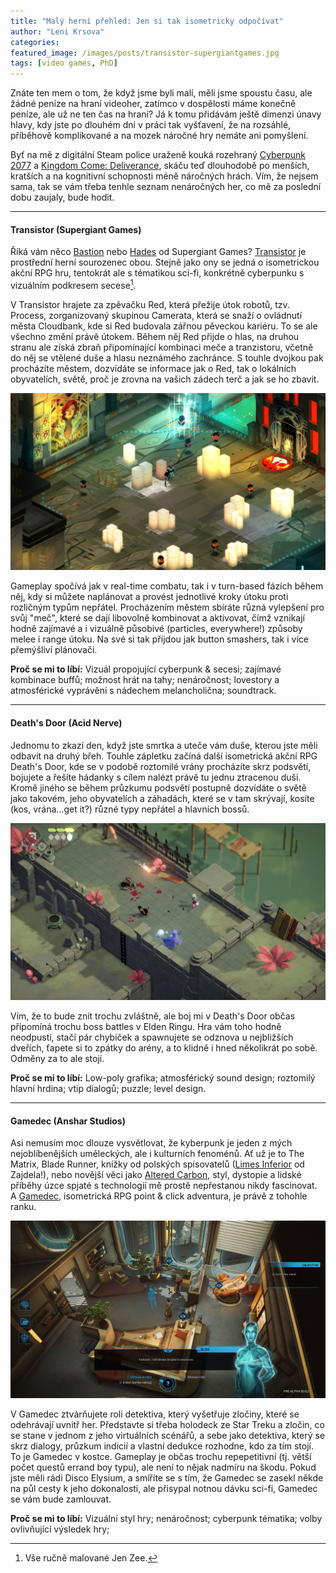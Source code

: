 ```yaml
---
title: "Malý herní přehled: Jen si tak isometricky odpočívat"
author: "Leni Krsova"
categories: 
featured_image: /images/posts/transistor-supergiantgames.jpg
tags: [video games, PhD]
---
```


Znáte ten mem o tom, že když jsme byli malí, měli jsme spoustu času, ale žádné peníze na hraní videoher, zatímco v dospělosti máme konečně peníze, ale už ne ten čas na hraní? Já k tomu přidávám ještě dimenzi únavy hlavy, kdy jste po dlouhém dni v práci tak vyšťavení, že na rozsáhlé, příběhově komplikované a na mozek náročné hry nemáte ani pomyšlení.

Byť na mě z digitální Steam police uraženě kouká rozehraný <a href="https://www.cyberpunk.net/cz/en/">Cyberpunk 2077</a> a <a href="https://www.kingdomcomerpg.com/">Kingdom Come: Deliverance</a>, skáču teď dlouhodobě po menších, kratších a na kognitivní schopnosti méně náročných hrách. Vím, že nejsem sama, tak se vám třeba tenhle seznam nenáročných her, co mě za poslední dobu zaujaly, bude hodit.

----

#### Transistor (Supergiant Games)

Říká vám něco <a href="https://store.steampowered.com/app/107100/Bastion/" target="_blank">Bastion</a> nebo <a href="https://store.steampowered.com/app/1145360/Hades/" target="_blank">Hades</a> od Supergiant Games? <a href="https://store.steampowered.com/app/237930/Transistor/">Transistor</a> je prostřední herní sourozenec obou. Stejně jako ony se jedná o isometrickou akční RPG hru, tentokrát ale s tématikou sci-fi, konkrétně cyberpunku s vizuálním podkresem secese[^1].

V Transistor hrajete za zpěvačku Red, která přežije útok robotů, tzv. Process, zorganizovaný skupinou Camerata, která se snaží o ovládnutí města Cloudbank, kde si Red budovala zářnou pěveckou kariéru. To se ale všechno změní právě útokem. Během něj Red přijde o hlas, na druhou stranu ale získá zbraň připomínající kombinaci meče a tranzistoru, včetně do něj se vtělené duše a hlasu neznámého zachránce. S touhle dvojkou pak procházíte městem, dozvídáte se informace jak o Red, tak o lokálních obyvatelích, světě, proč je zrovna na vašich zádech terč a jak se ho zbavit. 

![](/images/posts/transistor-gameplay.jpg)

Gameplay spočívá jak v real-time combatu, tak i v turn-based fázích během něj, kdy si můžete naplánovat a provést jednotlivé kroky útoku proti rozličným typům nepřátel. Procházením městem sbíráte různá vylepšení pro svůj "meč", které se dají libovolně kombinovat a aktivovat, čímž vznikají hodně zajímavé a i vizuálně působivé (particles, everywhere!) způsoby melee i range útoku. Na své si tak přijdou jak button smashers, tak i více přemýšliví plánovači. 

**Proč se mi to líbí:**
Vizuál propojující cyberpunk & secesi; zajímavé kombinace buffů; možnost hrát na tahy; nenáročnost; lovestory a atmosférické vyprávění s nádechem melancholična; soundtrack.

----

#### Death's Door (Acid Nerve)

Jednomu to zkazí den, když jste smrtka a uteče vám duše, kterou jste měli odbavit na druhý břeh. Touhle zápletku začíná další isometrická akční RPG Death's Door, kde se v podobě roztomilé vrány procházíte skrz podsvětí, bojujete a řešíte hádanky s cílem nalézt právě tu jednu ztracenou duši. Kromě jiného se během průzkumu podsvětí postupně dozvídáte o světě jako takovém, jeho obyvatelích a záhadách, které se v tam skrývají, kosíte (kos, vrána...get it?) různé typy nepřátel a hlavních bossů.

![](/images/posts/deathdoor.jpg)

Vím, že to bude znít trochu zvláštně, ale boj mi v Death's Door občas připomíná trochu boss battles v Elden Ringu. Hra vám toho hodně neodpustí, stačí pár chybiček a spawnujete se odznova u nejbližších dveřích, ťapete si to zpátky do arény, a to klidně i hned několikrát po sobě. Odměny za to ale stojí.

**Proč se mi to líbí:**
Low-poly grafika; atmosférický sound design; roztomilý hlavní hrdina; vtip dialogů; puzzle; level design.

----

#### Gamedec (Anshar Studios)

Asi nemusím moc dlouze vysvětlovat, že kyberpunk je jeden z mých nejoblíbenějších uměleckých, ale i kulturních fenoménů. Ať už je to The Matrix, Blade Runner, knížky od polských spisovatelů (<a href="https://www.databazeknih.cz/knihy/limes-inferior-132414">Limes Inferior</a> od Zajdela!), nebo novější věci jako <a href="https://www.imdb.com/title/tt2261227/">Altered Carbon</a>, styl, dystopie a lidské příběhy úzce spjaté s technologií mě prostě nepřestanou nikdy fascinovat. A <a href="https://store.steampowered.com/app/917720/Gamedec/">Gamedec</a>, isometrická RPG point & click adventura, je právě z tohohle ranku.

![](/images/posts/gamedecgame.jpg)

V Gamedec ztvárňujete roli detektiva, který vyšetřuje zločiny, které se odehrávají uvnitř her. Představte si třeba holodeck ze Star Treku a zločin, co se stane v jednom z jeho virtuálních scénářů, a sebe jako detektiva, který se skrz dialogy, průzkum indicií a vlastní dedukce rozhodne, kdo za tím stojí. To je Gamedec v kostce. Gameplay je občas trochu repepetitivní (tj. větší počet questů errand boy typu), ale není to nějak nadmíru na škodu. Pokud jste měli rádi Disco Elysium, a smíříte se s tím, že Gamedec se zasekl někde na půl cesty k jeho dokonalosti, ale přisypal notnou dávku sci-fi, Gamedec se vám bude zamlouvat.

**Proč se mi to líbí:**
Vizuální styl hry; nenáročnost; cyberpunk tématika; volby ovlivňující výsledek hry; 


[^1]: Vše ručně malované Jen Zee.
